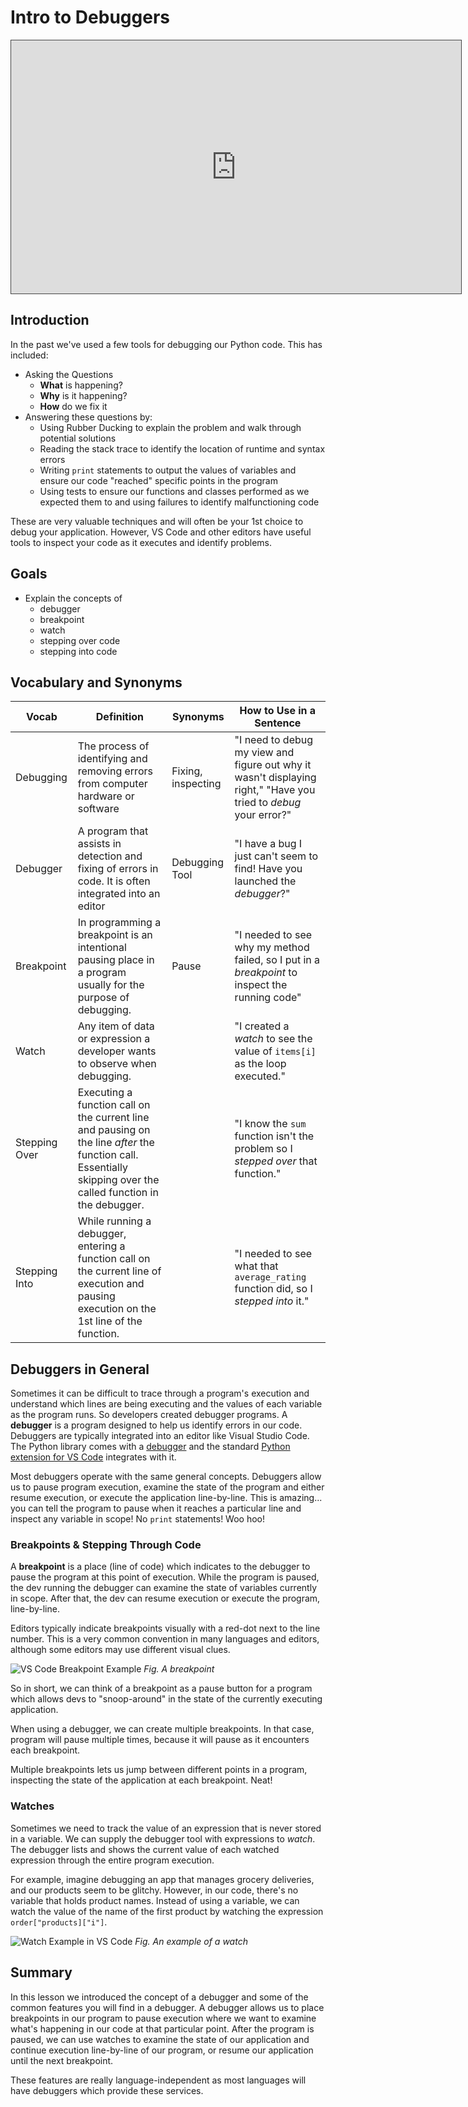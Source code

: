 # Intro to Debuggers

<iframe src="https://adaacademy.hosted.panopto.com/Panopto/Pages/Embed.aspx?pid=e8b3ff4f-30e0-40cd-a8be-ace200624dca&autoplay=false&offerviewer=true&showtitle=true&showbrand=false&start=0&interactivity=all" height="405" width="720" style="border: 1px solid #464646;" allowfullscreen allow="autoplay"></iframe>

## Introduction

In the past we've used a few tools for debugging our Python code.  This has included:

- Asking the Questions
  - **What** is happening?
  - **Why** is it happening?
  - **How** do we fix it
- Answering these questions by:
  - Using Rubber Ducking to explain the problem and walk through potential solutions
  - Reading the stack trace to identify the location of runtime and syntax errors
  - Writing `print` statements to output the values of variables and ensure our code "reached" specific points in the program
  - Using tests to ensure our functions and classes performed as we expected them to and using failures to identify malfunctioning code

These are very valuable techniques and will often be your 1st choice to debug your application.  However, VS Code and other editors have useful tools to inspect your code as it executes and identify problems.

## Goals

- Explain the concepts of 
  - debugger
  - breakpoint
  - watch
  - stepping over code
  - stepping into code

## Vocabulary and Synonyms

| Vocab     | Definition                                                                        | Synonyms           | How to Use in a Sentence                                                                                       |
| --------- | --------------------------------------------------------------------------------- | ------------------ | -------------------------------------------------------------------------------------------------------------- |
| Debugging | The process of identifying and removing errors from computer hardware or software | Fixing, inspecting | "I need to debug my view and figure out why it wasn't displaying right," "Have you tried to _debug_ your error?" |
| Debugger | A program that assists in detection and fixing of errors in code.  It is often integrated into an editor | Debugging Tool | "I have a bug I just can't seem to find!  Have you launched the _debugger_?" |
| Breakpoint | In programming a breakpoint is an intentional pausing place in a program usually for the purpose of debugging. | Pause | "I needed to see why my method failed, so I put in a _breakpoint_ to inspect the running code" |
| Watch | Any  item of data or expression a developer wants to observe when debugging. |  | "I created a _watch_ to see the value of `items[i]` as the loop executed." |
| Stepping Over | Executing a function call on the current line and pausing on the line _after_ the function call.  Essentially skipping over the called function in the debugger. | | "I know the `sum` function isn't the problem so I _stepped over_ that function." |
| Stepping Into | While running a debugger, entering a function call on the current line of execution and pausing execution on the 1st line of the function. | | "I needed to see what that `average_rating` function did, so I _stepped into_ it." |

## Debuggers in General

Sometimes it can be difficult to trace through a program's execution and understand which lines are being executing and the values of each variable as the program runs.  So developers created debugger programs.  A **debugger** is a program designed to help us identify errors in our code.  Debuggers are typically integrated into an editor like Visual Studio Code.  The Python library comes with a [debugger](https://docs.python.org/3/library/pdb.html) and the standard [Python extension for VS Code](https://marketplace.visualstudio.com/items?itemName=ms-python.python) integrates with it.

Most debuggers operate with the same general concepts. Debuggers allow us to pause program execution, examine the state of the program and either resume execution, or execute the application line-by-line.  This is amazing... you can tell the program to pause when it reaches a particular line and inspect any variable in scope!  No `print` statements!  Woo hoo!

### Breakpoints & Stepping Through Code

A **breakpoint** is a place (line of code) which indicates to the debugger to pause the program at this point of execution.  While the program is paused, the dev running the debugger can examine the state of variables currently in scope.  After that, the dev can resume execution or execute the program, line-by-line. 

Editors typically indicate breakpoints visually with a red-dot next to the line number.  This is a very common convention in many languages and editors, although some editors may use different visual clues.

![VS Code Breakpoint Example](../assets/vs-code-debugger/breakpoint.png)
*Fig. A breakpoint*

So in short, we can think of a breakpoint as a pause button for a program which allows devs to "snoop-around" in the state of the currently executing application.

When using a debugger, we can create multiple breakpoints. In that case, program will pause multiple times, because it will pause as it encounters each breakpoint.

Multiple breakpoints lets us jump between different points in a program, inspecting the state of the application at each breakpoint. Neat!

### Watches

Sometimes we need to track the value of an expression that is never stored in a variable. We can supply the debugger tool with expressions to _watch_. The debugger lists and shows the current value of each watched expression through the entire program execution.

For example, imagine debugging an app that manages grocery deliveries, and our products seem to be glitchy. However, in our code, there's no variable that holds product names. Instead of using a variable, we can watch the value of the name of the first product by watching the expression `order["products]["i"]`.

![Watch Example in VS Code](../assets/vs-code-debugger/watch-price.png)
*Fig. An example of a watch*

## Summary

In this lesson we introduced the concept of a debugger and some of the common features you will find in a debugger.  A debugger allows us to place breakpoints in our program to pause execution where we want to examine what's happening in our code at that particular point.  After the program is paused, we can use watches to examine the state of our application and continue execution line-by-line of our program, or resume our application until the next breakpoint.

These features are really language-independent as most languages will have debuggers which provide these services.
